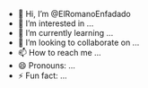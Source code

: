- 👋 Hi, I’m @ElRomanoEnfadado
- 👀 I’m interested in ...
- 🌱 I’m currently learning ...
- 💞️ I’m looking to collaborate on ...
- 📫 How to reach me ...
- 😄 Pronouns: ...
- ⚡ Fun fact: ...

<!---
ElRomanoEnfadado/ElRomanoEnfadado is a ✨ special ✨ repository because its `README.md` (this file) appears on your GitHub profile.
You can click the Preview link to take a look at your changes.
--->
